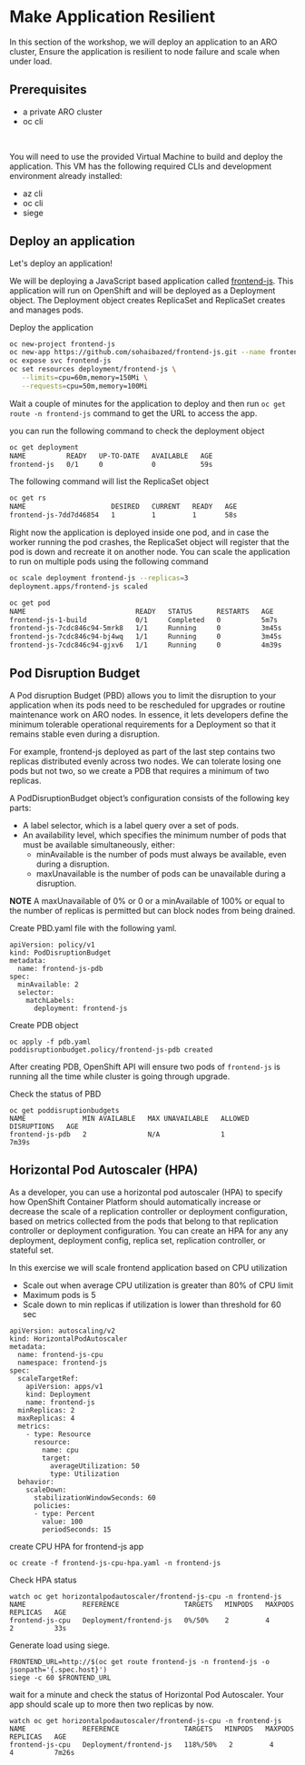 # Make Application Resilient 
In this section of the workshop, we will deploy an application to an ARO cluster, Ensure the application is resilient to node failure and scale when under load.


## Prerequisites
* a private ARO cluster
* oc cli
<br>


You will need to use the provided Virtual Machine to build and deploy the application.  This VM has the following required CLIs and development environment already installed:

* az cli
* oc cli
* siege

## Deploy an application
Let's deploy an application!  

We will be deploying a JavaScript based application called [frontend-js](https://github.com/sohaibazed/frontend-js.git). This application will run on OpenShift and will be deployed as a Deployment object. The Deployment object creates ReplicaSet and ReplicaSet creates and manages pods.

Deploy the application
```bash
oc new-project frontend-js
oc new-app https://github.com/sohaibazed/frontend-js.git --name frontend-js
oc expose svc frontend-js
oc set resources deployment/frontend-js \
   --limits=cpu=60m,memory=150Mi \
   --requests=cpu=50m,memory=100Mi
```

Wait a couple of minutes for the application to deploy and then run ```oc get route -n frontend-js``` command to get the URL to access the app.

you can run the following command to check the deployment object
```bash
oc get deployment
NAME          READY   UP-TO-DATE   AVAILABLE   AGE
frontend-js   0/1     0            0           59s
```

The following command will list the ReplicaSet object
```bash
oc get rs
NAME                     DESIRED   CURRENT   READY   AGE
frontend-js-7dd7d46854   1         1         1       58s
```

Right now the application is deployed inside one pod, and in case the worker running the pod crashes, the ReplicaSet object will register that the pod is down and recreate it on another node. You can scale the application to run on multiple pods using the following command

```bash
oc scale deployment frontend-js --replicas=3
deployment.apps/frontend-js scaled

oc get pod
NAME                           READY   STATUS      RESTARTS   AGE
frontend-js-1-build            0/1     Completed   0          5m7s
frontend-js-7cdc846c94-5mrk8   1/1     Running     0          3m45s
frontend-js-7cdc846c94-bj4wq   1/1     Running     0          3m45s
frontend-js-7cdc846c94-gjxv6   1/1     Running     0          4m39s
```

## Pod Disruption Budget
A Pod disruption Budget (PBD) allows you to limit the disruption to your application when its pods need to be rescheduled for upgrades or routine maintenance work on ARO nodes. In essence, it lets developers define the minimum tolerable operational requirements for a Deployment so that it remains stable even during a disruption. 

For example, frontend-js deployed as part of the last step contains two replicas distributed evenly across two nodes. We can tolerate losing one pods but not two, so we create a PDB that requires a minimum of two replicas.

A PodDisruptionBudget object’s configuration consists of the following key parts:
* A label selector, which is a label query over a set of pods.
* An availability level, which specifies the minimum number of pods that must be available simultaneously, either:
  * minAvailable is the number of pods must always be available, even during a disruption.
  * maxUnavailable is the number of pods can be unavailable during a disruption.


**NOTE** A maxUnavailable of 0% or 0 or a minAvailable of 100% or equal to the number of replicas is permitted but can block nodes from being drained.


Create PBD.yaml file with the following yaml.
```
apiVersion: policy/v1
kind: PodDisruptionBudget
metadata:
  name: frontend-js-pdb
spec:
  minAvailable: 2
  selector:
    matchLabels:
      deployment: frontend-js
```

Create PDB object
```
oc apply -f pdb.yaml
poddisruptionbudget.policy/frontend-js-pdb created
```

After creating PDB, OpenShift API will ensure two pods of ```frontend-js``` is running all the time while cluster is going through upgrade.

Check the status of PBD
```
oc get poddisruptionbudgets
NAME              MIN AVAILABLE   MAX UNAVAILABLE   ALLOWED DISRUPTIONS   AGE
frontend-js-pdb   2               N/A               1                     7m39s

```
## Horizontal Pod Autoscaler (HPA)

As a developer, you can use a horizontal pod autoscaler (HPA) to specify how OpenShift Container Platform should automatically increase or decrease the scale of a replication controller or deployment configuration, based on metrics collected from the pods that belong to that replication controller or deployment configuration. You can create an HPA for any any deployment, deployment config, replica set, replication controller, or stateful set.

In this exercise we will scale frontend application based on CPU utilization
* Scale out when average CPU utilization is greater than 80% of CPU limit
* Maximum pods is 5
* Scale down to min replicas if utilization is lower than threshold for 60 sec

```
apiVersion: autoscaling/v2
kind: HorizontalPodAutoscaler
metadata:
  name: frontend-js-cpu
  namespace: frontend-js
spec:
  scaleTargetRef:
    apiVersion: apps/v1
    kind: Deployment
    name: frontend-js
  minReplicas: 2
  maxReplicas: 4
  metrics:
    - type: Resource
      resource:
        name: cpu
        target:
          averageUtilization: 50
          type: Utilization
  behavior:
    scaleDown:
      stabilizationWindowSeconds: 60
      policies:
      - type: Percent
        value: 100
        periodSeconds: 15

```

create CPU HPA for frontend-js app 
```
oc create -f frontend-js-cpu-hpa.yaml -n frontend-js
```

Check HPA status
```
watch oc get horizontalpodautoscaler/frontend-js-cpu -n frontend-js
NAME              REFERENCE                TARGETS   MINPODS   MAXPODS   REPLICAS   AGE
frontend-js-cpu   Deployment/frontend-js   0%/50%    2         4         2          33s
```

Generate load using siege. 
```
FRONTEND_URL=http://$(oc get route frontend-js -n frontend-js -o jsonpath='{.spec.host}')
siege -c 60 $FRONTEND_URL
```

wait for a minute and check the status of Horizontal Pod Autoscaler. Your app should scale up to more then two replicas by now. 

```
watch oc get horizontalpodautoscaler/frontend-js-cpu -n frontend-js
NAME              REFERENCE                TARGETS   MINPODS   MAXPODS   REPLICAS   AGE
frontend-js-cpu   Deployment/frontend-js   118%/50%   2         4         4          7m26s
```
